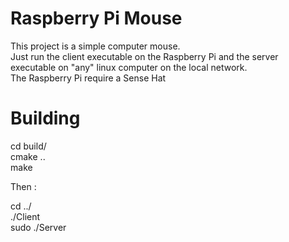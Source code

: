 # Raspberry Pi Mouse

This project is a simple computer mouse.<br />
Just run the client executable on the Raspberry Pi and the server executable on "any" linux computer on the local network.<br />
The Raspberry Pi require a Sense Hat 

# Building


cd build/<br />
cmake ..<br />
make<br />

Then : 

cd ../<br />
./Client<br />
sudo ./Server<br />
